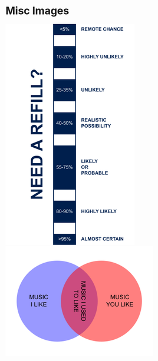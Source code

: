 # Misc Images

[![MI5-Mug](MI5-Mug.png)](MI5-Mug.png)
[![venn-diagram](venn-diagram.png)](venn-diagram.png)
